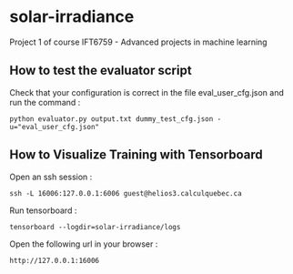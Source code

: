 # solar-irradiance
Project 1 of course IFT6759 - Advanced projects in machine learning

## How to test the evaluator script
Check that your configuration is correct in the file eval_user_cfg.json and run the command :
```
python evaluator.py output.txt dummy_test_cfg.json -u="eval_user_cfg.json"
```

## How to Visualize Training with Tensorboard
Open an ssh session :
```
ssh -L 16006:127.0.0.1:6006 guest@helios3.calculquebec.ca
```
Run tensorboard : 
```
tensorboard --logdir=solar-irradiance/logs
```
Open the following url in your browser : 
```
http://127.0.0.1:16006
```
